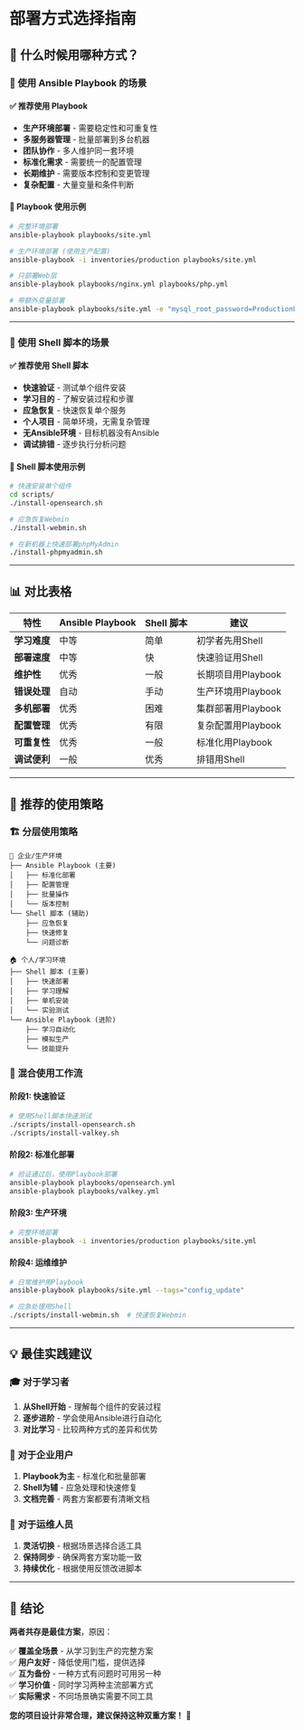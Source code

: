 # 部署方式选择指南

## 🤔 什么时候用哪种方式？

### 🎯 使用 Ansible Playbook 的场景

#### ✅ **推荐使用 Playbook**
- **生产环境部署** - 需要稳定性和可重复性
- **多服务器管理** - 批量部署到多台机器
- **团队协作** - 多人维护同一套环境
- **标准化需求** - 需要统一的配置管理
- **长期维护** - 需要版本控制和变更管理
- **复杂配置** - 大量变量和条件判断

#### 📝 **Playbook 使用示例**
```bash
# 完整环境部署
ansible-playbook playbooks/site.yml

# 生产环境部署 (使用生产配置)
ansible-playbook -i inventories/production playbooks/site.yml

# 只部署Web层
ansible-playbook playbooks/nginx.yml playbooks/php.yml

# 带额外变量部署
ansible-playbook playbooks/site.yml -e "mysql_root_password=ProductionPassword123"
```

---

### 🚀 使用 Shell 脚本的场景

#### ✅ **推荐使用 Shell 脚本**
- **快速验证** - 测试单个组件安装
- **学习目的** - 了解安装过程和步骤
- **应急恢复** - 快速恢复单个服务
- **个人项目** - 简单环境，无需复杂管理
- **无Ansible环境** - 目标机器没有Ansible
- **调试排错** - 逐步执行分析问题

#### 📝 **Shell 脚本使用示例**
```bash
# 快速安装单个组件
cd scripts/
./install-opensearch.sh

# 应急恢复Webmin
./install-webmin.sh

# 在新机器上快速部署phpMyAdmin
./install-phpmyadmin.sh
```

---

## 📊 **对比表格**

| 特性 | Ansible Playbook | Shell 脚本 | 建议 |
|------|------------------|------------|------|
| **学习难度** | 中等 | 简单 | 初学者先用Shell |
| **部署速度** | 中等 | 快 | 快速验证用Shell |
| **维护性** | 优秀 | 一般 | 长期项目用Playbook |
| **错误处理** | 自动 | 手动 | 生产环境用Playbook |
| **多机部署** | 优秀 | 困难 | 集群部署用Playbook |
| **配置管理** | 优秀 | 有限 | 复杂配置用Playbook |
| **可重复性** | 优秀 | 一般 | 标准化用Playbook |
| **调试便利** | 一般 | 优秀 | 排错用Shell |

---

## 🎯 **推荐的使用策略**

### 🏗️ **分层使用策略**

```
🏢 企业/生产环境
├── Ansible Playbook (主要)
│   ├── 标准化部署
│   ├── 配置管理
│   ├── 批量操作
│   └── 版本控制
└── Shell 脚本 (辅助)
    ├── 应急恢复
    ├── 快速修复
    └── 问题诊断

🏠 个人/学习环境  
├── Shell 脚本 (主要)
│   ├── 快速部署
│   ├── 学习理解
│   ├── 单机安装
│   └── 实验测试
└── Ansible Playbook (进阶)
    ├── 学习自动化
    ├── 模拟生产
    └── 技能提升
```

### 🔄 **混合使用工作流**

#### 阶段1: 快速验证
```bash
# 使用Shell脚本快速测试
./scripts/install-opensearch.sh
./scripts/install-valkey.sh
```

#### 阶段2: 标准化部署  
```bash
# 验证通过后，使用Playbook部署
ansible-playbook playbooks/opensearch.yml
ansible-playbook playbooks/valkey.yml
```

#### 阶段3: 生产环境
```bash
# 完整环境部署
ansible-playbook -i inventories/production playbooks/site.yml
```

#### 阶段4: 运维维护
```bash
# 日常维护用Playbook
ansible-playbook playbooks/site.yml --tags="config_update"

# 应急处理用Shell
./scripts/install-webmin.sh  # 快速恢复Webmin
```

---

## 💡 **最佳实践建议**

### 🎓 **对于学习者**
1. **从Shell开始** - 理解每个组件的安装过程
2. **逐步进阶** - 学会使用Ansible进行自动化
3. **对比学习** - 比较两种方式的差异和优势

### 🏢 **对于企业用户**
1. **Playbook为主** - 标准化和批量部署
2. **Shell为辅** - 应急处理和快速修复
3. **文档完善** - 两套方案都要有清晰文档

### 🔧 **对于运维人员**
1. **灵活切换** - 根据场景选择合适工具
2. **保持同步** - 确保两套方案功能一致
3. **持续优化** - 根据使用反馈改进脚本

---

## 🎯 **结论**

**两者共存是最佳方案**，原因：

✅ **覆盖全场景** - 从学习到生产的完整方案  
✅ **用户友好** - 降低使用门槛，提供选择  
✅ **互为备份** - 一种方式有问题时可用另一种  
✅ **学习价值** - 同时学习两种主流部署方式  
✅ **实际需求** - 不同场景确实需要不同工具  

**您的项目设计非常合理，建议保持这种双重方案！** 🎉
